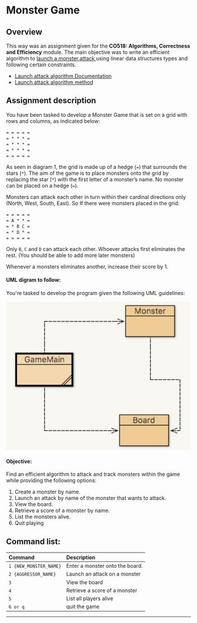 Monster Game
===============================================================================
Overview
-------------------------------------------------------------------------------

This way was an assignment given for the **CO518: Algorithms, Correctness and Efficiency** module. The main objective was to write an efficient algorithm to [launch a monster attack ](link_to_function_code_line) using linear data structures types and following certain constraints.

- [Launch attack algorithm Documentation ](./Documentation/README.md)
- [Launch attack algorithm method ](link_to_function_code_line)



Assignment description
-------------------------------------------------------------------------------

You have been tasked to develop a Monster Game that is set on a grid with rows and columns, as indicated below:

```
= = = = =
= * * * =
= * * * =
= * * * =
= = = = =
```

As seen in diagram 1, the grid is made up of a hedge (`=`) that surrounds the stars (`*`). The aim of the game is to place monsters onto the grid by replacing the star (`*`) with the first letter of a monster’s name. No monster can be placed on a hedge (`=`).

Monsters can attack each other in turn within their cardinal directions only (North, West, South, East). So If there were monsters placed in the grid:

```
= = = = =
= A * * =
= * B C =
= * D * =
= = = = =
```

Only `B`, `C` and `D` can attack each other. Whoever attacks first eliminates the rest. (You should be able to add more later monsters)

Whenever a monsters eliminates another, increase their score by 1.

#### UML digram to follow:

You're tasked to develop the program given the following UML guidelines:

![UML digram ](./Documentation/images/UML.png)


#### Objective:

Find an efficient algorithm to attack and track monsters within the game while providing the following options:

1. Create a monster by name.
2. Launch an attack by name of the monster that wants to attack.
3. View the board.
4. Retrieve a score of a monster by name.
5. List the monsters alive.
6. Quit playing



Command list:
-------------------------------------------------------------------------------

| Command                | Description                     |
|:-----------------------|:--------------------------------|
| `1 {NEW_MONSTER_NAME}` | Enter a monster onto the board. |
| `2 {AGGRESSOR_NAME}`   | Launch an attack on a monster   |
| `3`                    | View the board                  |
| `4`                    | Retrieve a score of a monster   |
| `5`                    | List all players alive          |
| `6 or q`               | quit the game                   |

_______________________________________________________________________________
